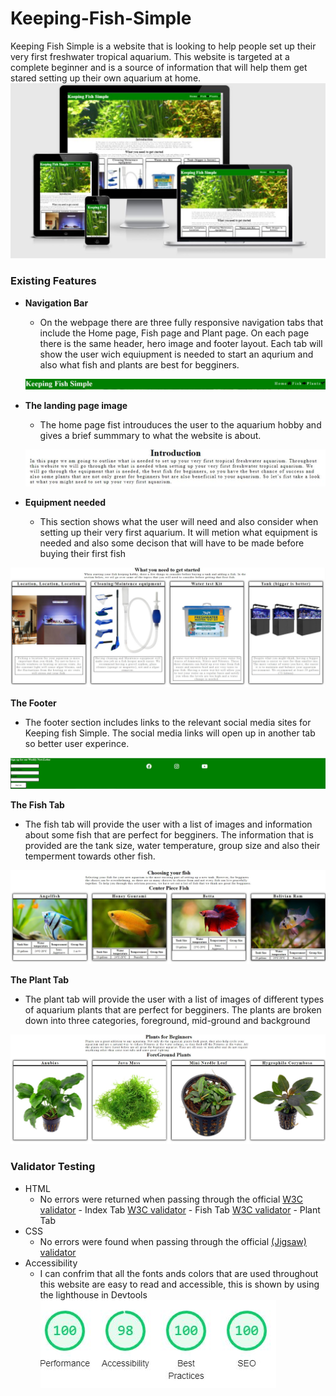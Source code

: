 # Keeping-Fish-Simple
Keeping Fish Simple is a website that is looking to help people set up their very first freshwater tropical aquarium. This website is targeted at a complete beginner and is a source of information that will help them get stared setting up their own aquarium at home.
![Responsive image](https://github.com/Damhan91/Keeping-Fish-Simple/blob/main/assets/images/Responsive.JPG)

### Existing Features

- __Navigation Bar__

  - On the webpage there are three fully responsive navigation tabs that include the Home page, Fish page and Plant page. On each page there is the same header, hero image and footer layout. Each tab will show the user wich equiupment is needed to start an aqurium and also what fish and plants are best for begginers.

  ![Navimage](https://github.com/Damhan91/Keeping-Fish-Simple/blob/main/assets/images/nav.JPG)

- __The landing page image__

  - The home page fist introuduces the user to the aquarium hobby and gives a brief summmary to what the website is about.  

  ![Home](https://github.com/Damhan91/Keeping-Fish-Simple/blob/main/assets/images/Intro.JPG)

- __Equipment needed__

  - This section shows what the user will need and also consider when setting up their very first aquarium. It will metion what equipment is needed and also some decison that will have to be made before buying their first fish

![Equiupment](https://github.com/Damhan91/Keeping-Fish-Simple/blob/main/assets/images/whatisneeded.JPG)

__The Footer__ 

  - The footer section includes links to the relevant social media sites for Keeping fish Simple. The social media links will open up in another tab so better user experince.

![Footer](https://github.com/Damhan91/Keeping-Fish-Simple/blob/main/assets/images/footer.JPG)

__The Fish Tab__ 

  - The fish tab will provide the user with a list of images and information about some fish that are perfect for begginers. The information that is provided are the tank size, water temperature, group size and also their temperment towards other fish.

![Fish](https://github.com/Damhan91/Keeping-Fish-Simple/blob/main/assets/images/Fish.JPG)

__The Plant Tab__ 

  - The plant tab will provide the user with a list of images of different types of aquarium plants that are perfect for begginers. The plants are broken down into three categories, foreground, mid-ground and background

![Plant](https://github.com/Damhan91/Keeping-Fish-Simple/blob/main/assets/images/Plants.JPG)

### Validator Testing 

- HTML
  - No errors were returned when passing through the official  [W3C validator](https://validator.w3.org/nu/#textarea) - Index Tab
  [W3C validator](https://validator.w3.org/nu/#textarea) - Fish Tab
  [W3C validator](https://validator.w3.org/nu/#textarea) - Plant Tab
- CSS
  - No errors were found when passing through the official [(Jigsaw) validator](https://jigsaw.w3.org/css-validator/validator?uri=https%3A%2F%2Fdamhan91.github.io%2FKeeping-Fish-Simple%2F&profile=css3svg&usermedium=all&warning=1&vextwarning=&lang=en)
- Accessibility
  - I can confrim that all the fonts ands colors that are used throughout this website are easy to read and accessible, this is shown by using the lighthouse in Devtools
![Accessibility](https://github.com/Damhan91/Keeping-Fish-Simple/blob/main/assets/images/Lighthouse.JPG)


